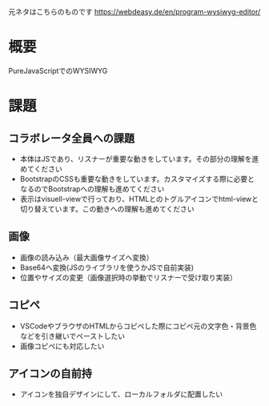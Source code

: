 元ネタはこちらのものです
https://webdeasy.de/en/program-wysiwyg-editor/

# 概要
PureJavaScriptでのWYSIWYG

# 課題
## コラボレータ全員への課題
+ 本体はJSであり、リスナーが重要な動きをしています。その部分の理解を進めてください
+ BootstrapのCSSも重要な動きをしています。カスタマイズする際に必要となるのでBootstrapへの理解も進めてください
+ 表示はvisuell-viewで行っており、HTMLとのトグルアイコンでhtml-viewと切り替えています。この動きへの理解も進めてください

## 画像
+ 画像の読み込み（最大画像サイズへ変換）
+ Base64へ変換(JSのライブラリを使うかJSで自前実装)
+ 位置やサイズの変更（画像選択時の挙動でリスナーで受け取り実装）

## コピペ
+ VSCodeやブラウザのHTMLからコピペした際にコピペ元の文字色・背景色などを引き継いでペーストしたい
+ 画像コピペにも対応したい

## アイコンの自前持
+ アイコンを独自デザインにして、ローカルフォルダに配置したい
